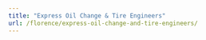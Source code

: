 ```yaml
---
title: "Express Oil Change & Tire Engineers"
url: /florence/express-oil-change-and-tire-engineers/
---
```

